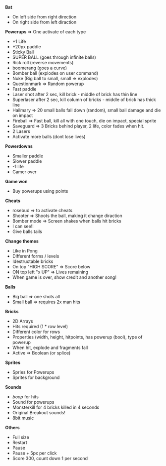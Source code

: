 
**Bat**
- On left side from right direction
- On right side from left diraction

**Powerups** => One activate of each type
- +1 Life
- +20px paddle
- Sticky Ball
- SUPER BALL (goes through infinite balls)
- Rick roll (reverse movements)
- boomerang (goes a curve)
- Bomber ball (explodes on user command)
- Nuke (Big ball to small, small => explodes)
- Questionmark => Random powerup
- Fast paddle
- Laser shot after 2 sec, kill brick - middle of brick has thin line
- Superlaser after 2 sec, kill column of bricks - middle of brick has thick line
- Hailmary => 20 small balls fall down (random), small ball damage and die on impact
- Fireball => Fast ball, kill all with one touch, die on impact, special sprite
- Saveguard => 3 Bricks behind player, 2 life, color fades when hit.
- 2 Lasers
- Activate more balls (dont lose lives)

**Powerdowns**
- Smaller paddle
- Slower paddle
- -1 life
- Gamer over

**Game won**
- Buy powerups using points

**Cheats**
- rosebud => to activate cheats
- Shooter => Shoots the ball, making it change diraction
- Bomber mode => Screen shakes when balls hit bricks
- I can see!!
- Give balls tails

**Change themes**
- Like in Pong
- Different forms / levels
- Idestructable bricks
- On top "HIGH SCORE" => Score below
- ON top left "x UP" => Lives remaining
- When game is over, show credit and another song!

**Balls**
- Big ball => one shots all
- Small ball => requires 2x man hits

**Bricks**
- 2D Arrays
- Hits required (1 * row level)
- Different color for rows
- Properties (width, height, hitpoints, has powerup (bool), type of powerup
- When hit, explode and fragments fall
- Active => Boolean (or splice)

**Sprites**
- Spries for Powerups
- Sprites for background

**Sounds**
- *boop* for hits
- Sound for powerups
- Monsterkill for 4 bricks killed in 4 seconds
- Original Breakout sounds!
- 8bit music

**Others**
- Full size
- Restart
- Pause
- Pause + 5px per click
- Score 300, count down 1 per second
